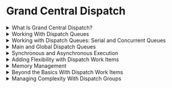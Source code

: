 

# Grand Central Dispatch

<details>
<summary>What Is Grand Central Dispatch?</summary>

Grand Central Dispatch (GCD) is a powerful technology that enables iOS developers to write multithreaded code easily and efficiently. In essence, GCD is a queue-based system that manages the execution of tasks on multicore hardware. By breaking down tasks into smaller, more manageable units of work and executing them concurrently, GCD can take full advantage of the power of modern processors, making your app run faster and smoother.

GCD is a technology that operates at the system level, making it easier for your app to execute tasks on multicore hardware. By leveraging GCD, your app can schedule work for execution through an easy-to-use API, leaving it to GCD to decide when and how the scheduled work is executed.

At the core of GCD are dispatch queues, which are queues onto which work can be scheduled for execution. GCD provides several options for scheduling work onto a dispatch queue, including submitting a block or a closure that takes no arguments and returns void or an empty tuple. Here's an example:

```swift
DispatchQueue.main.async {
    print("Hello World")
}
```

In this example, we're submitting a closure to the main dispatch queue, which is associated with the main thread of the application. Work submitted to the main dispatch queue is guaranteed to be executed on the main thread, which is important for updating the user interface.

GCD also manages a pool or collection of threads, making it easier to perform work in the background without having to worry about creating and managing threads. GCD decides which thread is used to execute a block, which is an implementation detail that the developer doesn't need to worry about.

In addition to dispatch queues, GCD provides several other convenient APIs, including dispatch groups and semaphores, to manage complexity and avoid threading issues. GCD also offers Quality of Service classes to inform the system about the importance of the tasks your app is performing.

It's important to understand why it's beneficial for your app to take advantage of GCD. Modern computing devices have a complex architecture, and they are incredibly performant. However, as developers, we need to be careful how the resources of these devices are used. By leveraging GCD, your app can be a good citizen on the platform it runs on, by efficiently using resources and responding to changes in device capabilities.
</details>

<details>
<summary>Working With Dispatch Queues</summary>

A dispatch queue is a queue onto which work can be scheduled for execution. It enqueues and dequeues work in FIFO (first in, first out) order. This means that the work submitted to a dispatch queue is executed in the order in which it was submitted.

There are two types of dispatch queues: serial and concurrent. A serial queue executes one task at a time, while a concurrent queue executes multiple tasks at the same time. It's important to understand the difference between these two types of queues because they behave differently and can have a significant impact on the performance of your application.

You can create a dispatch queue using the DispatchQueue class. Here's an example of how to create a serial and a concurrent queue:

```swift
// Serial queue
let serialQueue = DispatchQueue(label: "com.example.serialQueue")

// Concurrent queue
let concurrentQueue = DispatchQueue(label: "com.example.concurrentQueue", attributes: .concurrent)
```

In the example above, we create a serial queue with the label "com.example.serialQueue" and a concurrent queue with the label "com.example.concurrentQueue".

Once you have a dispatch queue, you can schedule work onto it using different methods. The most common method is using a closure, also known as a block, that contains the work you want to execute. Here's an example of how to schedule a closure onto a dispatch queue:

```swift
serialQueue.async {
    print("This code will be executed on a serial queue")
}

concurrentQueue.async {
    print("This code will be executed on a concurrent queue")
}
```

In this example, we schedule two different closures on the `serialQueue` and `concurrentQueue`, respectively. The first closure will be executed on a serial queue, which means that it will execute one task at a time. The second closure will be executed on a concurrent queue, which means that it can execute multiple tasks at the same time.

It's important to note that when you submit a closure to a dispatch queue, it's executed asynchronously. This means that the code that follows the `async` method will continue to execute, even if the closure hasn't finished executing yet.
</details>

<details>
<summary>Working with Dispatch Queues: Serial and Concurrent Queues</summary>

#Serial Queues
A serial queue executes one task at a time. Tasks are executed in the order in which they are submitted to the queue. A serial queue is useful when you want to ensure that tasks are executed in a predictable and deterministic order. If you submit three tasks to a serial queue, task A, task B, and task C, the tasks are executed in the following order:

```swift
queue.async {
    print("Task A")
}
queue.async {
    print("Task B")
}
queue.async {
    print("Task C")
}
```

Output:
```swift
Task A
Task B
Task C
```

In this example, task A is executed first, followed by task B, and finally task C. This is because the tasks are executed in the order in which they are submitted to the queue.

Serial queues are often used for tasks that are dependent on each other. For example, let's say you have an image processing application. You want to resize an image, then apply a filter, and finally save the result to disk. You would submit each task to a serial queue, ensuring that the tasks are executed in the correct order.

#Concurrent Queues

A concurrent queue, on the other hand, executes tasks concurrently. Tasks are executed in the order in which they are submitted to the queue, but because multiple tasks can be executed at the same time, the order in which they complete is not guaranteed.

Concurrent queues are useful when you have a set of independent tasks that can be executed in parallel. For example, let's say you have a list of images that need to be downloaded from a server. You can submit each download task to a concurrent queue, allowing multiple downloads to happen at the same time.

```swift
let queue = DispatchQueue(label: "com.myapp.concurrent", attributes: .concurrent)

for i in 1...10 {
    queue.async {
        print("Task \(i)")
    }
}
```
Output:
```swift
Task 2
Task 3
Task 1
Task 4
Task 5
Task 6
Task 7
Task 8
Task 9
Task 10
```
In this example, the tasks are executed concurrently, and because the order in which they complete is not guaranteed, the output is not in numerical order.
</details>

<details>
<summary>Main and Global Dispatch Queues</summary>

#Main Queue

The main queue is the default queue that is created for an application. It is the queue that is associated with the main thread of the application. Work submitted to the main queue is executed on the main thread. This is important because all user interface updates should be performed on the main thread.

Let's take a look at an example:

```swift
DispatchQueue.main.async {
    self.myLabel.text = "Hello World"
}
```

In this example, we ask the `DispatchQueue` class for a reference to the main queue. We then submit a closure to the main queue using the `async` method. Inside the closure, we update a label on the user interface. Because we're submitting the closure to the main queue, we're guaranteed that the label is updated on the main thread.

#Global Queues

In addition to the main queue, Grand Central Dispatch provides several global queues. A global queue is a queue that is shared across the system. There are four different quality of service (QoS) levels for global queues:

- `.userInteractive`: for tasks that require immediate attention, such as animating user interface elements.
- `.userInitiated`: for tasks that are initiated by the user, such as opening a file.
- `.utility`: for long-running tasks that the user is aware of, such as exporting a large file.
- `.background`: for tasks that are not visible to the user, such as downloading a file in the background.

Let's take a look at an example:

```swift
DispatchQueue.global(qos: .userInitiated).async {
    // Perform a long-running task
}
```

In this example, we ask the `DispatchQueue` class for a reference to a global queue with the `.userInitiated` quality of service. We then submit a closure to the global queue using the async method. Inside the closure, we perform a long-running task.

Global queues are useful when you need to perform work that doesn't require immediate attention or that is not tied to the user interface. By using global queues with the appropriate quality of service, you can ensure that the work is performed in a timely manner without negatively impacting the user experience.

#Choosing the Right Dispatch Queue

Choosing the right dispatch queue for the task at hand is important. The main dispatch queue should be used for tasks that update the user interface. The global dispatch queue should be used for tasks that can be executed in the background.

It's important to remember that the global dispatch queue is a concurrent queue. This means that tasks that are submitted to the global dispatch queue can be executed concurrently. If the tasks depend on each other, a serial queue should be used instead.
</details>

<details>
<summary>Synchronous and Asynchronous Execution</summary>

#Asynchronous Execution

When you dispatch work asynchronously, the block is submitted to the dispatch queue and the method returns immediately. The block is then executed on a background thread. This means that the block is executed concurrently with the rest of your application. The thread that is used to execute the block is managed by Grand Central Dispatch.

Here's an example of how to dispatch work asynchronously:

```swift
DispatchQueue.global(qos: .userInitiated).async {
    // Perform work here
}
```

This dispatches the block to a global queue with the user-initiated QoS (Quality of Service) class. The block is executed on a background thread and the method returns immediately.

#Synchronous Execution

When you dispatch work synchronously, the method blocks until the block has been executed. This means that the block is executed on the current thread, which can be either the main thread or a background thread. The method doesn't return until the block has been executed.

Here's an example of how to dispatch work synchronously:

```swift
DispatchQueue.main.sync {
    // Perform work here
}
```

This dispatches the block to the main queue and blocks the current thread until the block has been executed. The block is executed on the main thread.

#Choosing Between Asynchronous and Synchronous Execution

So, when should you choose to dispatch work asynchronously or synchronously? As a rule of thumb, you should choose to dispatch work asynchronously when the work doesn't need to block the current thread. This allows your application to continue executing while the work is being performed in the background.

On the other hand, you should choose to dispatch work synchronously when the work needs to block the current thread. This is useful when you need to wait for the work to complete before continuing execution. For example, you might need to wait for a file to be downloaded before displaying it to the user.
</details>

<details>
<summary>Adding Flexibility with Dispatch Work Items</summary>

What is a Dispatch Work Item?

A dispatch work item is a block of code that is executed on a dispatch queue. It's a more flexible alternative to submitting blocks directly to a dispatch queue because it allows us to perform additional operations before or after the block executes. We can also use a dispatch work item to cancel a task or add dependency between tasks.

Let's look at an example. Suppose we have two tasks to execute: downloading an image from the internet and applying a filter to that image. We can represent each task as a dispatch work item and submit them to a concurrent queue:

```swift
let downloadWorkItem = DispatchWorkItem {
    // Download the image from the internet
}

let filterWorkItem = DispatchWorkItem {
    // Apply a filter to the image
}

let queue = DispatchQueue.global(qos: .userInitiated)
queue.async(execute: downloadWorkItem)
queue.async(execute: filterWorkItem)
```

In this example, we create two dispatch work items for downloading and filtering the image. We then submit them to a global queue with the `.userInitiated` quality of service (QoS) class, which indicates that the tasks are user-initiated and should be executed with a higher priority than the default QoS class.

Managing Dispatch Work Items

Once we create a dispatch work item, we can manage it in a few ways. For example, we can cancel a work item using the `cancel()` method:

```swift
let workItem = DispatchWorkItem {
    // Execute some task
}

// Submit the work item to a queue
let queue = DispatchQueue.global(qos: .background)
queue.async(execute: workItem)

// Cancel the work item after 5 seconds
let deadline = DispatchTime.now() + .seconds(5)
queue.asyncAfter(deadline: deadline) {
    workItem.cancel()
}
```
In this example, we create a dispatch work item and submit it to a background queue. We then schedule a block to execute after 5 seconds, which calls the cancel() method on the work item.

We can also use dispatch work items to add dependencies between tasks. For example, suppose we have three tasks: task A, task B, and task C. We want to execute task A first, followed by task B and C in parallel. We can use dispatch work items to achieve this:

```swift
let taskA = DispatchWorkItem {
    // Execute task A
}

let taskB = DispatchWorkItem {
    // Execute task B
}

let taskC = DispatchWorkItem {
    // Execute task C
}

let queue = DispatchQueue.global(qos: .default)
taskB.notify(queue: queue) {
    queue.async(execute: taskC)
}

queue.async(execute: taskA)
queue.async(execute: taskB)
```

In this example, we create three dispatch work items for tasks A, B, and C. We submit task A to the queue first, followed by task B. We then use the `notify(queue:execute:)` method on task B to specify that task C should execute after task B completes.

</details>

<details>
<summary>Memory Management</summary>

When working with Grand Central Dispatch (GCD), it's important to keep memory management in mind. GCD can help optimize the performance of your application, but if you're not careful, it can also lead to memory leaks and other issues.

One common problem is when you pass an object to a block that's scheduled for execution on a dispatch queue. If you're not careful, the block might hold onto the object longer than it should, resulting in a retain cycle and a memory leak.

To avoid this issue, you should always use weak references when passing objects to blocks. Here's an example:

```swift
class MyClass {
    func doWork() {
        DispatchQueue.global().async { [weak self] in
            // use `self` here
        }
    }
}
```

In this example, we use a weak reference to self inside the block. This ensures that if the object is deallocated before the block is executed, the block won't hold onto the object and cause a memory leak.

Another way to manage memory with GCD is to use autorelease pools. Autorelease pools allow you to defer the release of objects until the end of the current iteration of the run loop. This can be useful when you're creating a large number of objects in a loop and don't want to hold onto them indefinitely.

Here's an example:

```swift
for i in 0..<10000 {
    autoreleasepool {
        let object = MyObject()
        // use `object` here
    }
}
```

In this example, we use an autorelease pool to manage the memory for the objects created in the loop. The autorelease pool ensures that the objects are released at the end of each iteration of the loop, preventing a buildup of unused memory.

It's also important to remember that GCD can execute blocks on different threads, so you should always make sure your code is thread-safe. This includes using locks, atomic operations, and other techniques to prevent race conditions and other issues.

By keeping memory management in mind when working with GCD, you can take advantage of its power and optimize the performance of your application without introducing memory leaks or other issues.
</details>

<details>
<summary>Beyond the Basics With Dispatch Work Items</summary>

Initialization

Grand Central Dispatch provides an easy way to execute work items asynchronously and concurrently in a safe and efficient manner. A dispatch work item is a task that can be executed on a dispatch queue, and it can be used to perform various kinds of work, such as calling a network API, updating the UI, or performing a long-running computation.

To create a dispatch work item, we use the DispatchWorkItem class provided by the GCD API. This class encapsulates a unit of work that can be executed on a queue, and it can be initialized in various ways.

Initialization Options:

There are different ways to initialize a DispatchWorkItem. Here are some of the most commonly used options:

Using a closure:

```swift
let workItem = DispatchWorkItem {
  // work to be performed
}
```

This is the simplest way to create a work item. We pass a closure that contains the work to be performed. When the work item is executed, the closure is invoked on the target queue.

Using a closure and a quality of service (QoS) class:
```swift
let workItem = DispatchWorkItem(qos: .background) {
  // work to be performed
}
```

This initializes a work item with a QoS class. The QoS class is used to specify the priority of the work item. There are different QoS classes available, ranging from user interactive to background.

Using a closure and a dispatch queue:
```swift
let queue = DispatchQueue(label: "com.example.myqueue")
let workItem = DispatchWorkItem(queue: queue) {
  // work to be performed
}
```

This initializes a work item with a target queue. When the work item is executed, it will be dispatched to the target queue for execution.

Using a closure, a dispatch queue, and a QoS class:
```swift
let queue = DispatchQueue(label: "com.example.myqueue", qos: .background)
let workItem = DispatchWorkItem(queue: queue) {
  // work to be performed
}
```

This initializes a work item with a target queue and a QoS class. The work item will be dispatched to the target queue with the specified QoS class.

Flags:

There are also several flags that can be set when creating a dispatch work item. Here are some of the most commonly used flags:

`.inheritQoS`
This flag is used to inherit the QoS class of the current thread. When a work item is submitted to a queue and this flag is set, the work item inherits the QoS class of the thread that submitted it.

```swift
let workItem = DispatchWorkItem(flags: .inheritQoS) {
  // work to be performed
}
```

`.enforceQoS`
This flag is used to enforce the QoS class of the work item, even if it's submitted to a queue with a different QoS class.

```swift
let workItem = DispatchWorkItem(flags: .enforceQoS) {
  // work to be performed
}
```
By using these flags, we can ensure that the work item is executed with the desired QoS class, regardless of the queue it's submitted to.

Performing a Dispatch Work Item

In Grand Central Dispatch, a work item is a block of code that you want to execute on a dispatch queue. You can create a work item by wrapping a block of code inside a `DispatchWorkItem` object. The object provides a few additional features that allow you to control how the work item is executed.

One way to execute a work item is by invoking its `perform()` method. When you call `perform()` on a work item, it gets submitted to the dispatch queue, and the block of code that it contains gets executed. Here's what that looks like:

```swift
let workItem = DispatchWorkItem {
    // Your block of code goes here
}

workItem.perform()
```

While the `perform()` method looks appealing because it allows you to execute a work item with a single line of code, it's important to understand that the result isn't always what you want.

One problem with using `perform()` is that it blocks the current thread until the work item completes. This means that if you call `perform()` on the main thread, the UI freezes until the work item completes. This defeats the purpose of using Grand Central Dispatch, which is to execute work items in the background to keep the user interface responsive.

Another issue with using `perform()` is that it doesn't allow you to take advantage of the full power of Grand Central Dispatch. For example, it doesn't provide the ability to specify a quality of service class or a dispatch queue.

To avoid these issues, it's best to use the `async(execute:)` method on a dispatch queue to submit a work item. Here's what that looks like:

```swift
let workItem = DispatchWorkItem {
    // Your block of code goes here
}

let queue = DispatchQueue(label: "com.example.myqueue")
queue.async(execute: workItem)
```
By submitting a work item using a dispatch queue, you can specify the queue's quality of service class, which determines how the system schedules the work item for execution. Additionally, using a dispatch queue allows the system to choose the most appropriate thread to execute the work item, which can improve performance.

Waiting for Completion with Notify() and Wait()

When we submit a work item to a dispatch queue, it is usually asynchronous, meaning that the rest of our code can continue executing while the work item is being processed on a separate thread. However, sometimes we need to wait for the work item to finish before continuing with the rest of our code. We can accomplish this using the `notify()` and `wait()` methods provided by Grand Central Dispatch.

The `notify()` Method

The `notify()` method is called on a dispatch queue after all submitted work items have completed. We can use this method to execute additional work after the original work item has finished processing. Here is an example:

```swift
let queue = DispatchQueue(label: "com.mycompany.myqueue")
queue.async {
    // Perform work item
}
queue.notify(queue: DispatchQueue.main) {
    // Additional work to be executed after the work item completes
}
```

In this example, we create a new dispatch queue and submit a work item to it. We then call the `notify()` method on the same dispatch queue and pass in a closure to be executed after the work item has completed. In this case, we are executing the closure on the main dispatch queue, but we could use any other queue as well.

The `wait()` Method

The wait() method is called on a dispatch queue and blocks the current thread until all submitted work items have completed. This method should be used with caution, as it can cause our application to become unresponsive if the work items take a long time to complete. Here is an example:

```swift
let queue = DispatchQueue(label: "com.mycompany.myqueue")
queue.async {
    // Perform work item
}
queue.wait()
// Code here is not executed until work item completes
```

In this example, we create a new dispatch queue and submit a work item to it. We then call the `wait()` method on the same dispatch queue, which blocks the current thread until the work item has completed. Once the work item has completed, the code after the `wait()` method call is executed.

Be Careful with `wait()`

While the `wait()` method may seem appealing because it allows us to wait for a work item to complete before continuing with the rest of our code, we should be careful when using it. If we call `wait()` on the main thread, it can cause our application to become unresponsive and even crash if the work item takes a long time to complete. It is usually better to use the `notify()` method or other synchronization mechanisms, such as semaphores, to manage the execution of our work items.

In summary, the `notify()` and `wait()` methods provide powerful tools for managing the execution of our work items on Grand Central Dispatch. By using these methods, we can synchronize our code and ensure that our work items are executing in the order and at the times that we expect. However, we should be careful when using the wait() method and make sure to use it only in appropriate situations.
</details>

<details>
<summary>Managing Complexity With Dispatch Groups</summary>

Dispatch groups are an essential tool for managing complex tasks with Grand Central Dispatch. They allow you to group tasks and coordinate their completion. With dispatch groups, you can easily ensure that a group of tasks completes before proceeding to the next step. In this article, we'll explore how dispatch groups work and how to use them in your iOS projects.

What is a Dispatch Group?

A dispatch group is a simple mechanism that allows you to track the completion of a set of tasks. You can use dispatch groups to coordinate the completion of multiple tasks and wait for them to finish before proceeding to the next step. A dispatch group is a lightweight object that doesn't consume many system resources, so you can use as many as you need in your project.

Creating a Dispatch Group

You create a dispatch group by calling the `DispatchGroup` initializer, which returns a new dispatch group object. You can create a dispatch group anywhere in your code, but it's best to create it in the function where you need it. Here's an example:

```swift
let myGroup = DispatchGroup()
```

Adding Tasks to a Dispatch Group

To add a task to a dispatch group, you wrap the task inside a `dispatchGroup.enter()` and `dispatchGroup.leave()` block. The `dispatchGroup.enter()` call increments the number of active tasks in the group, while the `dispatchGroup.leave()` call decrements it. When the number of active tasks in the group reaches zero, the group is considered complete, and you can proceed to the next step.

Here's an example of how to add a task to a dispatch group:

```swift
myGroup.enter()
DispatchQueue.global().async {
    // Perform some task here
    myGroup.leave()
}
```

In this example, we add a task to the dispatch group using the `enter()` method before starting the task. Inside the task, we perform some work and then call the `leave()` method to signal that the task has completed. Once all tasks in the group have completed, the dispatch group is considered complete.

Waiting for Completion

Once you've added all the tasks to the dispatch group, you need to wait for them to complete before proceeding to the next step. You can wait for completion in two ways: using the `notify()` method or the `wait()` method.

The `notify()` method allows you to specify a closure that's executed when all tasks in the group have completed. This method doesn't block the current thread and returns immediately, allowing your code to continue executing. Here's an example:

```swift
myGroup.notify(queue: .main) {
    // All tasks have completed, do something else
}
```

In this example, we call the `notify()` method on the dispatch group, passing in a closure to be executed when all tasks have completed. The closure is executed on the main queue, so any UI updates must be performed inside it.

The `wait()` method blocks the current thread until all tasks in the group have completed. This method is useful when you need to wait for completion before proceeding to the next step. Here's an example:

```swift
myGroup.wait()
// All tasks have completed, do something else
```

In this example, we call the `wait()` method on the dispatch group, which blocks the current thread until all tasks have completed. Once all tasks have completed, the method returns, and we can proceed to the next step.
</details>
